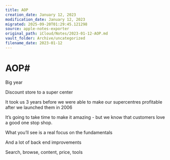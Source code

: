 ```yaml
---
title: AOP
creation_date: January 12, 2023
modification_date: January 12, 2023
migrated: 2025-09-20T01:29:45.121298
source: apple-notes-exporter
original_path: iCloud/Notes/2023-01-12-AOP.md
vault_folder: Archive/uncategorized
filename_date: 2023-01-12
---
```



# AOP# 

Big year

Discount store to a super center

It took us 3 years before we were able to make our supercentres profitable after we launched them in 2006

It’s going to take time to make it amazing - but we know that customers love a good one stop shop.

What you’ll see is a real focus on the fundamentals

And a lot of back end improvements 

Search, browse, content, price, tools
